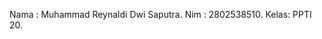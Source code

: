 Nama : Muhammad Reynaldi Dwi Saputra.
Nim  : 2802538510.
Kelas: PPTI 20.

<!---
Reynaldiii/Reynaldiii is a ✨ special ✨ repository because its `README.md` (this file) appears on your GitHub profile.
You can click the Preview link to take a look at your changes.
--->
